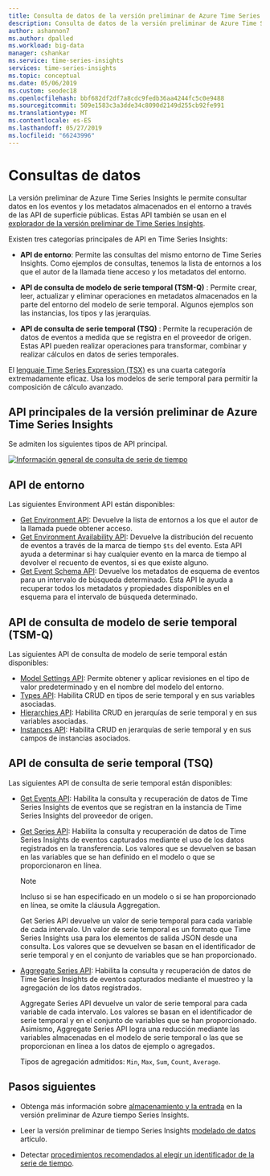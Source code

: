 ```yaml
---
title: Consulta de datos de la versión preliminar de Azure Time Series Insights | Microsoft Docs
description: Consulta de datos de la versión preliminar de Azure Time Series Insights.
author: ashannon7
ms.author: dpalled
ms.workload: big-data
manager: cshankar
ms.service: time-series-insights
services: time-series-insights
ms.topic: conceptual
ms.date: 05/06/2019
ms.custom: seodec18
ms.openlocfilehash: bbf682df2df7a8cdc9fedb36aa4244fc5c0e9488
ms.sourcegitcommit: 509e1583c3a3dde34c8090d2149d255cb92fe991
ms.translationtype: MT
ms.contentlocale: es-ES
ms.lasthandoff: 05/27/2019
ms.locfileid: "66243996"
---
```

# <a name="data-querying"></a>Consultas de datos

La versión preliminar de Azure Time Series Insights le permite consultar datos en los eventos y los metadatos almacenados en el entorno a través de las API de superficie públicas. Estas API también se usan en el [explorador de la versión preliminar de Time Series Insights](./time-series-insights-update-explorer.md).

Existen tres categorías principales de API en Time Series Insights:

* **API de entorno**: Permite las consultas del mismo entorno de Time Series Insights. Como ejemplos de consultas, tenemos la lista de entornos a los que el autor de la llamada tiene acceso y los metadatos del entorno.

* **API de consulta de modelo de serie temporal (TSM-Q)** : Permite crear, leer, actualizar y eliminar operaciones en metadatos almacenados en la parte del entorno del modelo de serie temporal. Algunos ejemplos son las instancias, los tipos y las jerarquías.

* **API de consulta de serie temporal (TSQ)** : Permite la recuperación de datos de eventos a medida que se registra en el proveedor de origen. Estas API pueden realizar operaciones para transformar, combinar y realizar cálculos en datos de series temporales.

El [lenguaje Time Series Expression (TSX)](https://docs.microsoft.com/rest/api/time-series-insights/preview-tsx) es una cuarta categoría extremadamente eficaz. Usa los modelos de serie temporal para permitir la composición de cálculo avanzado.

## <a name="azure-time-series-insights-preview-core-apis"></a>API principales de la versión preliminar de Azure Time Series Insights

Se admiten los siguientes tipos de API principal.

[![Información general de consulta de serie de tiempo](media/v2-update-tsq/tsq.png)](media/v2-update-tsq/tsq.png#lightbox)

## <a name="environment-apis"></a>API de entorno

Las siguientes Environment API están disponibles:

* [Get Environment API](https://docs.microsoft.com/rest/api/time-series-insights/preview-env#get-environments-api): Devuelve la lista de entornos a los que el autor de la llamada puede obtener acceso.
* [Get Environment Availability API](https://docs.microsoft.com/rest/api/time-series-insights/preview-env#get-environment-availability-api): Devuelve la distribución del recuento de eventos a través de la marca de tiempo `$ts` del evento. Esta API ayuda a determinar si hay cualquier evento en la marca de tiempo al devolver el recuento de eventos, si es que existe alguno.
* [Get Event Schema API](https://docs.microsoft.com/rest/api/time-series-insights/preview-env#get-event-schema-api): Devuelve los metadatos de esquema de eventos para un intervalo de búsqueda determinado. Esta API le ayuda a recuperar todos los metadatos y propiedades disponibles en el esquema para el intervalo de búsqueda determinado.

## <a name="time-series-model-query-tsm-q-apis"></a>API de consulta de modelo de serie temporal (TSM-Q)

Las siguientes API de consulta de modelo de serie temporal están disponibles:

* [Model Settings API](https://docs.microsoft.com/rest/api/time-series-insights/preview-model#model-settings-api): Permite obtener y aplicar revisiones en el tipo de valor predeterminado y en el nombre del modelo del entorno.
* [Types API](https://docs.microsoft.com/rest/api/time-series-insights/preview-model#types-api): Habilita CRUD en tipos de serie temporal y en sus variables asociadas.
* [Hierarchies API](https://docs.microsoft.com/rest/api/time-series-insights/preview-model#hierarchies-api): Habilita CRUD en jerarquías de serie temporal y en sus variables asociadas.
* [Instances API](https://docs.microsoft.com/rest/api/time-series-insights/preview-model#instances-api): Habilita CRUD en jerarquías de serie temporal y en sus campos de instancias asociados.

## <a name="time-series-query-tsq-apis"></a>API de consulta de serie temporal (TSQ)

Las siguientes API de consulta de serie temporal están disponibles:

* [Get Events API](https://docs.microsoft.com/rest/api/time-series-insights/preview-query#get-events-api): Habilita la consulta y recuperación de datos de Time Series Insights de eventos que se registran en la instancia de Time Series Insights del proveedor de origen.

* [Get Series API](https://docs.microsoft.com/rest/api/time-series-insights/preview-query#get-series-api): Habilita la consulta y recuperación de datos de Time Series Insights de eventos capturados mediante el uso de los datos registrados en la transferencia. Los valores que se devuelven se basan en las variables que se han definido en el modelo o que se proporcionaron en línea.

    >[!NOTE]
    > Incluso si se han especificado en un modelo o si se han proporcionado en línea, se omite la cláusula Aggregation.

  Get Series API devuelve un valor de serie temporal para cada variable de cada intervalo. Un valor de serie temporal es un formato que Time Series Insights usa para los elementos de salida JSON desde una consulta. Los valores que se devuelven se basan en el identificador de serie temporal y en el conjunto de variables que se han proporcionado.

* [Aggregate Series API](https://docs.microsoft.com/rest/api/time-series-insights/preview-query#aggregate-series-api): Habilita la consulta y recuperación de datos de Time Series Insights de eventos capturados mediante el muestreo y la agregación de los datos registrados.

  Aggregate Series API devuelve un valor de serie temporal para cada variable de cada intervalo. Los valores se basan en el identificador de serie temporal y en el conjunto de variables que se han proporcionado. Asimismo, Aggregate Series API logra una reducción mediante las variables almacenadas en el modelo de serie temporal o las que se proporcionan en línea a los datos de ejemplo o agregados.

  Tipos de agregación admitidos: `Min`, `Max`, `Sum`, `Count`, `Average`.

## <a name="next-steps"></a>Pasos siguientes

- Obtenga más información sobre [almacenamiento y la entrada](./time-series-insights-update-storage-ingress.md) en la versión preliminar de Azure tiempo Series Insights.

- Leer la versión preliminar de tiempo Series Insights [modelado de datos](./time-series-insights-update-tsm.md) artículo.

- Detectar [procedimientos recomendados al elegir un identificador de la serie de tiempo](./time-series-insights-update-how-to-id.md).
